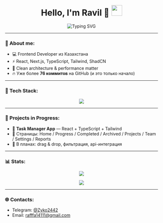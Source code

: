 <h1 align="center">
  Hello, I'm Ravil 👾
  <img src="https://media.giphy.com/media/hvRJCLFzcasrR4ia7z/giphy.gif" width="35px">
</h1>

<p align="center">
  <img src="https://readme-typing-svg.herokuapp.com?font=Fira+Code&size=24&pause=1000&color=00F7FF&center=true&vCenter=true&width=500&lines=Frontend+Engineer;React+%7C+Next.js+%7C+TypeScript;Clean+Code+%7C+High+Performance+%7C+Cyberpunk+Style" alt="Typing SVG" />
</p>

---

### 🧬 About me:

- 💻 Frontend Developer из Казахстана
- ⚡ React, Next.js, TypeScript, Tailwind, ShadCN
- 🧠 Clean architecture & performance matter
- 🔥 Уже более **76 коммитов** на GitHub (и это только начало)

---

### 🧰 Tech Stack:

<p align="center">
  <img src="https://skillicons.dev/icons?i=html,css,js,ts,react,nextjs,tailwind,git,linux" /><br>
</p>

---

### 🚧 Projects in Progress:

- 📝 **Task Manager App** — React + TypeScript + Tailwind
- 📁 Страницы: Home / Progress / Completed / Archived / Projects / Team / Settings / Reports
- 🧩 В планах: drag & drop, фильтрация, api-интеграция

---

### 📊 Stats:

<p align="center">
  <img src="https://github-readme-stats.vercel.app/api?username=Ravil2&show_icons=true&theme=tokyonight&hide_border=true&border_radius=10&count_private=true" />
</p>

<p align="center">
  <img src="https://github-readme-streak-stats.herokuapp.com/?user=Ravil2&theme=tokyonight&hide_border=true&border_radius=10" />
</p>

---

### 🌐 Contacts:

- Telegram: [@Zyko2442](https://t.me/Zyko2442)
- Email: rafffa14111@gmail.com
